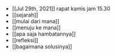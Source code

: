 - [[Jul 29th, 2021]] rapat kamis jam 15.30
- [[sejarah]]
- [[mulai dari mana]]
- [[menuju ke mana]]
- [[apa saja hambatannya]]
- [[refleksi]]
- [[bagaimana solusinya]]